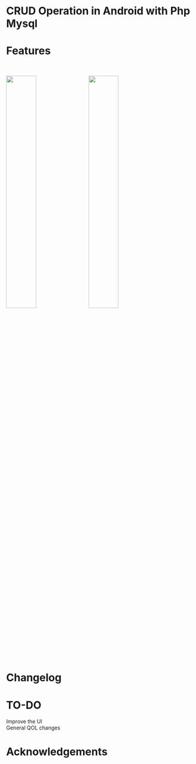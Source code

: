 # CRUD Operation in Android with Php Mysql
<!--![Reminder](assets/remindericon.png) <br/>
A simple Android material design reminder app.--->

# Features
<!--Allows you to add notes, remove notes, add alerts and remove alerts. <br/>
Repeated alert intervals. <br/>
Notification alerts. <br/>-->
<br/>

<img src="assets/reminder1.png" width="40%"><img src="assets/reminder2.png" width="40%" hspace="20">


# Changelog
<!--~~No save feature as of yet. Will get to it when I have the time.~~

Save feature has been added.

~~Alerts partially implemented. You can set date and time of the alert, as well as a note accompanying the alert.~~

~~However, alarm has not been implemented to alert as of yet.~~

Alert feature, with working alarm notification has been implemented.

Navigation Drawer added that categorizes items.

Made dialog colours more consistent with theme.-->

# TO-DO
Improve the UI <br/>
General QOL changes

# Acknowledgements
<!--[FloatingActionButton](https://github.com/Clans/FloatingActionButton) by Clans. <br/>
[RecyclerView-MultiSelect](https://github.com/bignerdranch/recyclerview-multiselect) by Big Nerd Ranch.-->






